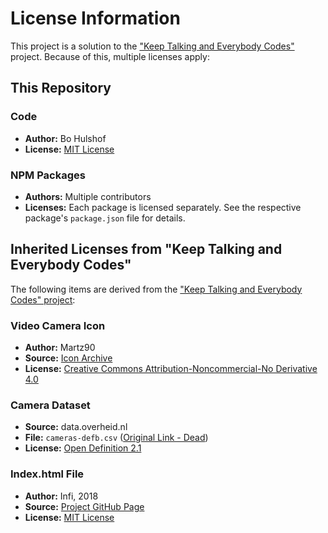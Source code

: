 # License Information

This project is a solution to the ["Keep Talking and Everybody Codes"](https://github.com/infi-nl/everybody-codes) project. Because of this, multiple licenses apply:

## This Repository

### Code
- **Author:** Bo Hulshof  
- **License:** [MIT License](https://opensource.org/licenses/MIT)

### NPM Packages
- **Authors:** Multiple contributors  
- **Licenses:** Each package is licensed separately. See the respective package's `package.json` file for details.

## Inherited Licenses from "Keep Talking and Everybody Codes"
The following items are derived from the ["Keep Talking and Everybody Codes" project](https://github.com/infi-nl/everybody-codes/blob/main/LICENSE.txt):

### Video Camera Icon
- **Author:** Martz90  
- **Source:** [Icon Archive](http://www.iconarchive.com/show/circle-icons-by-martz90/video-camera-icon.html)  
- **License:** [Creative Commons Attribution-Noncommercial-No Derivative 4.0](http://creativecommons.org/licenses/by-nc-nd/4.0)  

### Camera Dataset
- **Source:** data.overheid.nl  
- **File:** `cameras-defb.csv` ([Original Link - Dead](https://data.overheid.nl/data/dataset/camera-s))  
- **License:** [Open Definition 2.1](https://opendefinition.org/od/2.1/en)  

### Index.html File
- **Author:** Infi, 2018  
- **Source:** [Project GitHub Page](https://github.com/infi-nl/everybody-codes/blob/main/code/index.html)  
- **License:** [MIT License](https://opensource.org/licenses/MIT)  
